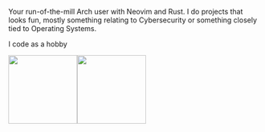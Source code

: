 Your run-of-the-mill Arch user with Neovim and Rust. I do projects that looks fun, mostly something relating to Cybersecurity or something closely tied to Operating Systems.

I code as a hobby

<img height="137px" src="https://github-readme-stats.vercel.app/api?username=Shisones&hide_title=true&hide_border=true&show_icons=true&include_all_commits=true&count_private=true&line_height=21&text_color=000&icon_color=000&theme=graywhite" /><!-- wi*quL3fcV --><img height="137px" src="https://github-readme-stats.vercel.app/api/top-langs/?username=shisones&hide=html&hide_title=true&hide_border=true&layout=compact&langs_count=6&exclude_repo=comp426,Redventures-Movie-Quotes&text_color=000&icon_color=fff" />
